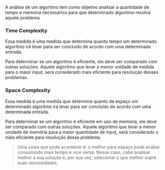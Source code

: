 A análise de um algoritmo tem como objetivo analisar a quantidade de tempo e memória necessários para que determinado algoritmo resolva aquele problema.

### Time Complexity 
Essa medida é uma medida que determina quanto tempo um determinado algoritmo irá levar para ser concluído de acordo com uma determinada entrada.

Para determinar se um algoritmo é eficiente, ele deve ser comparado com outras soluções. Aquele algoritmo que levar a menor unidade de medida para o maior input, será considerado mais eficiente para resolução desses problemas.
### Space Complexity
Essa medida é uma medida que determina quanto de espaço um determinado algoritmo irá levar para ser concluído de acordo com uma determinada entrada.

Para determinar se um algoritmo é eficiente em uso de memória, ele deve ser comparado com outras soluções. Aquele algoritmo que levar a menor unidade de memória para a maior quantidade de input, será considerado o mais eficiente para resolução desse problema.

> Uma coisa que pode acontecer é: o melhor para espaço pode acabar consumindo mais tempo e vice versa. Nesse caso, cabe analisar melhor a sua solução e, por sua vez, selecionar o que melhor supre suas necessidades.